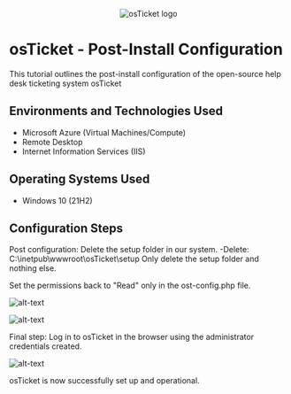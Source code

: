 


<p align="center">
<img src="https://i.imgur.com/Clzj7Xs.png" alt="osTicket logo"/>
</p>

<h1>osTicket - Post-Install Configuration</h1>
<p>
  This  tutorial outlines the post-install configuration of the open-source help desk ticketing system osTicket
</p>


<h2>Environments and Technologies Used</h2>

- Microsoft Azure (Virtual Machines/Compute)
- Remote Desktop
- Internet Information Services (IIS)

<h2>Operating Systems Used </h2>

- Windows 10</b> (21H2)





<h2>Configuration Steps</h2>

  Post configuration: Delete the setup folder in our system. 
  -Delete: C:\inetpub\wwwroot\osTicket\setup
  Only delete the setup folder and nothing else.
  
  Set the permissions back to "Read" only in the ost-config.php file.
  
<p>
  
![alt-text](https://github.com/ishaqjones/Post-Installation-Configuration/assets/156931487/fe322dc3-0fed-4ce7-955d-e9dce69714d9)

</p>
<p>
  
<p>
  
![alt-text](https://github.com/ishaqjones/Post-Installation-Configuration/assets/156931487/c23af8c6-a370-415c-a880-bdf37e12498f)

</p>
<p>
  
  Final step:  Log in to osTicket in the browser using the administrator credentials created.
  
<p>
  
![alt-text](https://github.com/ishaqjones/Post-Installation-Configuration/assets/156931487/501fe6d5-23e9-41f7-8e63-a819c82ba56c)

</p>
<p>
  
  osTicket is now successfully set up and operational.


